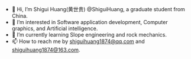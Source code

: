- 👋 Hi, I’m Shigui Huang(黄世贵) @ShiguiHuang, a graduate student from China.
- 👀 I’m interested in Software application development, Computer graphics, and Artificial intelligence.
- 🌱 I’m currently learning Slope engineering and rock mechanics.
- 📫 How to reach me by shiguihuang1874@qq.com and shiguihuang1874@163.com.

<!---
ShiguiHuang/ShiguiHuang is a ✨ special ✨ repository because its `README.md` (this file) appears on your GitHub profile.
You can click the Preview link to take a look at your changes.
--->
